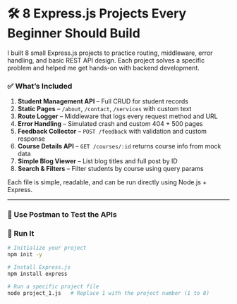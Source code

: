 # 🛠️ 8 Express.js Projects Every Beginner Should Build

I built 8 small Express.js projects to practice routing, middleware, error handling, and basic REST API design. Each project solves a specific problem and helped me get hands-on with backend development.

### ✅ What’s Included

1. **Student Management API** – Full CRUD for student records  
2. **Static Pages** – `/about`, `/contact`, `/services` with custom text  
3. **Route Logger** – Middleware that logs every request method and URL  
4. **Error Handling** – Simulated crash and custom 404 + 500 pages  
5. **Feedback Collector** – `POST /feedback` with validation and custom response  
6. **Course Details API** – `GET /courses/:id` returns course info from mock data  
7. **Simple Blog Viewer** – List blog titles and full post by ID  
8. **Search & Filters** – Filter students by course using query params

Each file is simple, readable, and can be run directly using Node.js + Express.

---

### 📮 Use Postman to Test the APIs

### 🧪 Run It
```bash
# Initialize your project
npm init -y

# Install Express.js
npm install express

# Run a specific project file
node project_1.js   # Replace 1 with the project number (1 to 8)
